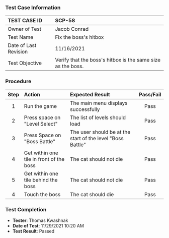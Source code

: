 ### Test Case Information
| TEST CASE ID | SCP-58 |
| :--- | :--- |
| Owner of Test | Jacob Conrad |
| Test Name | Fix the boss's hitbox |
| Date of Last Revision | 11/16/2021 |
| Test Objective | Verify that the boss's hitbox is the same size as the boss. |

### Procedure

|Step | Action | Expected Result | Pass/Fail     |
|:---:| :---        |    :----  | :---: |
|1|Run the game|The main menu displays successfully|Pass|
|2|Press space on "Level Select"|The list of levels should load|Pass|
|3|Press Space on "Boss Battle"|The user should be at the start of the level "Boss Battle"|Pass|
|4|Get within one tile in front of the boss |The cat should not die|Pass|
|5|Get within one tile behind the boss |The cat should not die|Pass|
|4|Touch the boss |The cat should die|Pass|

### Test Completion
- **Tester**: Thomas Kwashnak
- **Date of Test**: 11/29/2021 10:20 AM
- **Test Result**: Passed